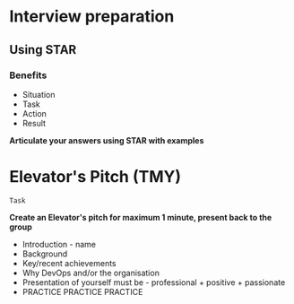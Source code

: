 # Interview preparation

## Using STAR
### Benefits

- Situation
- Task
- Action
- Result

**Articulate your answers using STAR with examples**

# Elevator's Pitch (TMY)
```
Task
```
**Create an Elevator's pitch for maximum 1 minute, present back to the 
group**
- Introduction - name
- Background
- Key/recent achievements
- Why DevOps and/or the organisation
- Presentation of yourself must be - professional + positive + 
passionate
- PRACTICE PRACTICE PRACTICE
